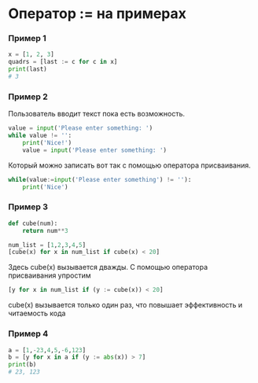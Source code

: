 # Оператор := на примерах

### Пример 1
```python
x = [1, 2, 3]
quadrs = [last := c for c in x]
print(last)
# 3
```

### Пример 2
Пользователь вводит текст пока есть возможность.
```python
value = input('Please enter something: ')
while value != '':
    print('Nice!')
    value = input('Please enter something: ')
```
Который можно записать вот так с помощью оператора присваивания.
```python
while(value:=input('Please enter something') != ''):
    print('Nice')
```

### Пример 3
```python
def cube(num):
    return num**3

num_list = [1,2,3,4,5]
[cube(x) for x in num_list if cube(x) < 20]
```
Здесь cube(x) вызывается дважды. С помощью оператора присваивания упростим
```python
[y for x in num_list if (y := cube(x)) < 20]
```
cube(x) вызывается только один раз, что повышает эффективность и читаемость кода

### Пример 4
```python
a = [1,-23,4,5,-6,123]
b = [y for x in a if (y := abs(x)) > 7]
print(b)
# 23, 123
```
